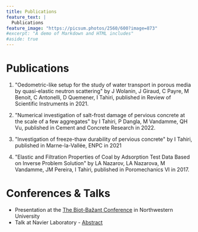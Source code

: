 ```yaml
---
title: Publications
feature_text: |
  Publications
feature_image: "https://picsum.photos/2560/600?image=873"
#excerpt: "A demo of Markdown and HTML includes"
#aside: true
---
```


# Publications

1. "Oedometric-like setup for the study of water transport in porous media by quasi-elastic neutron scattering" by J Wolanin, J Giraud, C Payre, M Benoit, C Antonelli, D Quemener, I Tahiri, published in Review of Scientific Instruments in 2021.

2. "Numerical investigation of salt-frost damage of pervious concrete at the scale of a few aggregates" by I Tahiri, P Dangla, M Vandamme, QH Vu, published in Cement and Concrete Research in 2022.

3. "Investigation of freeze-thaw durability of pervious concrete" by I Tahiri, published in Marne-la-Vallée, ENPC in 2021

4. "Elastic and Filtration Properties of Coal by Adsorption Test Data Based on Inverse Problem Solution" by LA Nazarov, LA Nazarova, M Vandamme, JM Pereira, I Tahiri, published in Poromechanics VI in 2017.

# Conferences & Talks

* Presentation at the [The Biot-Bažant Conference](https://sites.northwestern.edu/biotbazant2021/) in Northwestern University
* Talk at Navier Laboratory - [Abstract](https://navier-lab.fr/agenda/seminaire-navier-ilias-tahiri-doctorant-multi-echelle/)
